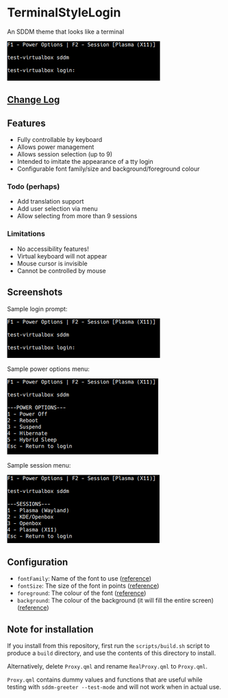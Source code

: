 # TerminalStyleLogin
An SDDM theme that looks like a terminal

![Screenshot of the login prompt](preview.png)

## [Change Log](CHANGELOG.md)

## Features
* Fully controllable by keyboard
* Allows power management
* Allows session selection (up to 9)
* Intended to imitate the appearance of a tty login
* Configurable font family/size and background/foreground colour

### Todo (perhaps)
* Add translation support
* Add user selection via menu
* Allow selecting from more than 9 sessions

### Limitations
* No accessibility features!
* Virtual keyboard will not appear
* Mouse cursor is invisible
* Cannot be controlled by mouse

## Screenshots

Sample login prompt:

![Screenshot of the login prompt](preview.png)

Sample power options menu:

![Screenshot of the power options](PowerOptions.png)

Sample session menu:

![Screenshot of the session menu](SessionSelector.png)

## Configuration
* `fontFamily`: Name of the font to use ([reference](https://doc.qt.io/qt-5/qml-qtquick-textinput.html#font.family-prop))
* `fontSize`: The size of the font in points ([reference](https://doc.qt.io/qt-5/qml-qtquick-textinput.html#font.pointSize-prop))
* `foreground`: The colour of the font ([reference](https://doc.qt.io/qt-5/qml-color.html))
* `background`: The colour of the background (it will fill the entire screen) ([reference](https://doc.qt.io/qt-5/qml-color.html))

## Note for installation
If you install from this repository, first run the `scripts/build.sh` script to produce a `build` directory, and use the contents of this directory to install.

Alternatively, delete `Proxy.qml` and rename `RealProxy.qml` to `Proxy.qml`.

`Proxy.qml` contains dummy values and functions that are useful while testing with `sddm-greeter --test-mode` and will not work when in actual use.
